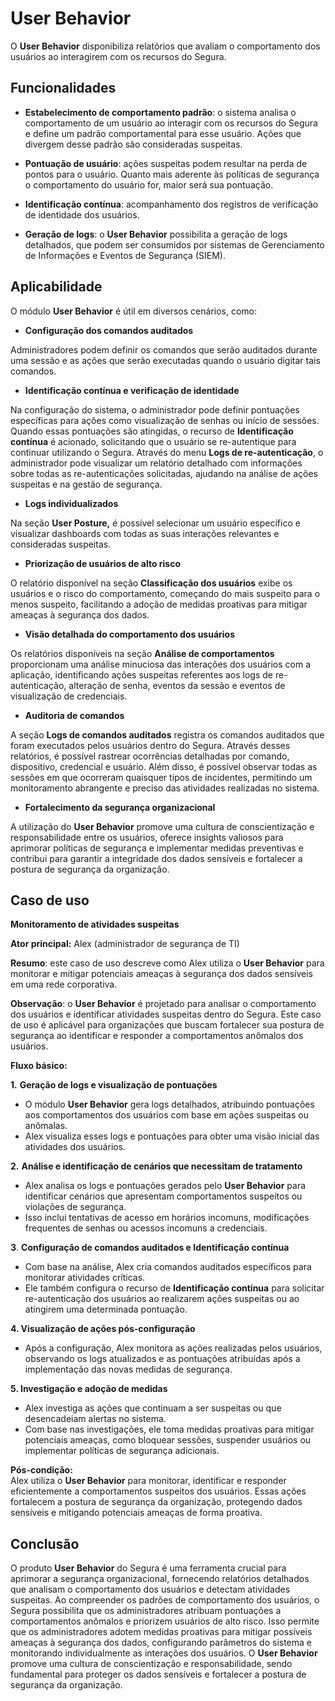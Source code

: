 # User Behavior

O **User Behavior** disponibiliza relatórios que avaliam o comportamento dos usuários ao interagirem com os recursos do Segura. 

## Funcionalidades

- **Estabelecimento de comportamento padrão**: o sistema analisa o comportamento de um usuário ao interagir com os recursos do Segura e define um padrão comportamental para esse usuário. Ações que divergem desse padrão são consideradas suspeitas.  
    
- **Pontuação de usuário**: ações suspeitas podem resultar na perda de pontos para o usuário. Quanto mais aderente às políticas de segurança o comportamento do usuário for, maior será sua pontuação.  
    
- **Identificação contínua**: acompanhamento dos registros de verificação de identidade dos usuários. 
    
- **Geração de logs**: o **User Behavior** possibilita a geração de logs detalhados, que podem ser consumidos por sistemas de Gerenciamento de Informações e Eventos de Segurança (SIEM).

## Aplicabilidade

O módulo **User Behavior** é útil em diversos cenários, como:

* **Configuração dos comandos auditados**

Administradores podem definir os comandos que serão auditados durante uma sessão e as ações que serão executadas quando o usuário digitar tais comandos.

* **Identificação contínua e verificação de identidade**

Na configuração do sistema, o administrador pode definir pontuações específicas para ações como visualização de senhas ou início de sessões. Quando essas pontuações são atingidas, o recurso de **Identificação contínua** é acionado, solicitando que o usuário se re-autentique para continuar utilizando o Segura. Através do menu **Logs de re-autenticação**, o administrador pode visualizar um relatório detalhado com informações sobre todas as re-autenticações solicitadas, ajudando na análise de ações suspeitas e na gestão de segurança.

* **Logs individualizados**

Na seção **User Posture,** é possível selecionar um usuário específico e visualizar dashboards com todas as suas interações relevantes e consideradas suspeitas.

* **Priorização de usuários de alto risco**

O relatório disponível na seção **Classificação dos usuários** exibe os usuários e o risco do comportamento, começando do mais suspeito para o menos suspeito, facilitando a adoção de medidas proativas para mitigar ameaças à segurança dos dados.

* **Visão detalhada do comportamento dos usuários**

Os relatórios disponíveis na seção **Análise de comportamentos** proporcionam uma análise minuciosa das interações dos usuários com a aplicação, identificando ações suspeitas referentes aos logs de re-autenticação, alteração de senha, eventos da sessão e eventos de visualização de credenciais.

* **Auditoria de comandos** 

A seção **Logs de comandos auditados** registra os comandos auditados que foram executados pelos usuários dentro do Segura. Através desses relatórios, é possível rastrear ocorrências detalhadas por comando, dispositivo, credencial e usuário. Além disso, é possível observar todas as sessões em que ocorreram quaisquer tipos de incidentes, permitindo um monitoramento abrangente e preciso das atividades realizadas no sistema.

* **Fortalecimento da segurança organizacional**

A utilização do **User Behavior** promove uma cultura de conscientização e responsabilidade entre os usuários, oferece insights valiosos para aprimorar políticas de segurança e implementar medidas preventivas e contribui para garantir a integridade dos dados sensíveis e fortalecer a postura de segurança da organização.

## Caso de uso

**Monitoramento de atividades suspeitas**

**Ator principal:** Alex (administrador de segurança de TI)

**Resumo**: este caso de uso descreve como Alex utiliza o **User Behavior** para monitorar e mitigar potenciais ameaças à segurança dos dados sensíveis em uma rede corporativa.

**Observação**: o **User Behavior** é projetado para analisar o comportamento dos usuários e identificar atividades suspeitas dentro do Segura. Este caso de uso é aplicável para organizações que buscam fortalecer sua postura de segurança ao identificar e responder a comportamentos anômalos dos usuários.

**Fluxo básico:**

**1.** **Geração de logs e visualização de pontuações**
   - O módulo **User Behavior** gera logs detalhados, atribuindo pontuações aos comportamentos dos usuários com base em ações suspeitas ou anômalas.   
   - Alex visualiza esses logs e pontuações para obter uma visão inicial das atividades dos usuários.

**2.** **Análise e identificação de cenários que necessitam de tratamento**  
   - Alex analisa os logs e pontuações gerados pelo **User Behavior** para identificar cenários que apresentam comportamentos suspeitos ou violações de segurança.  
   - Isso inclui tentativas de acesso em horários incomuns, modificações frequentes de senhas ou acessos incomuns a credenciais.

**3**. **Configuração de comandos auditados e Identificação contínua**  
   - Com base na análise, Alex cria comandos auditados específicos para monitorar atividades críticas.  
   - Ele também configura o recurso de **Identificação contínua** para solicitar re-autenticação dos usuários ao realizarem ações suspeitas ou ao atingirem uma determinada pontuação.

**4. Visualização de ações pós-configuração**  
   - Após a configuração, Alex monitora as ações realizadas pelos usuários, observando os logs atualizados e as pontuações atribuídas após a implementação das novas medidas de segurança.

**5. Investigação e adoção de medidas**  
   - Alex investiga as ações que continuam a ser suspeitas ou que desencadeiam alertas no sistema.  
   - Com base nas investigações, ele toma medidas proativas para mitigar potenciais ameaças, como bloquear sessões, suspender usuários ou implementar políticas de segurança adicionais.

**Pós-condição:**  
Alex utiliza o **User Behavior** para monitorar, identificar e responder eficientemente a comportamentos suspeitos dos usuários. Essas ações fortalecem a postura de segurança da organização, protegendo dados sensíveis e mitigando potenciais ameaças de forma proativa.

##  Conclusão  
O produto **User Behavior** do Segura é uma ferramenta crucial para aprimorar a segurança organizacional, fornecendo relatórios detalhados que analisam o comportamento dos usuários e detectam atividades suspeitas. Ao compreender os padrões de comportamento dos usuários, o Segura possibilita que os administradores atribuam pontuações a comportamentos anômalos e priorizem usuários de alto risco. Isso permite que os administradores adotem medidas proativas para mitigar possíveis ameaças à segurança dos dados, configurando parâmetros do sistema e monitorando individualmente as interações dos usuários. O **User Behavior** promove uma cultura de conscientização e responsabilidade, sendo fundamental para proteger os dados sensíveis e fortalecer a postura de segurança da organização.